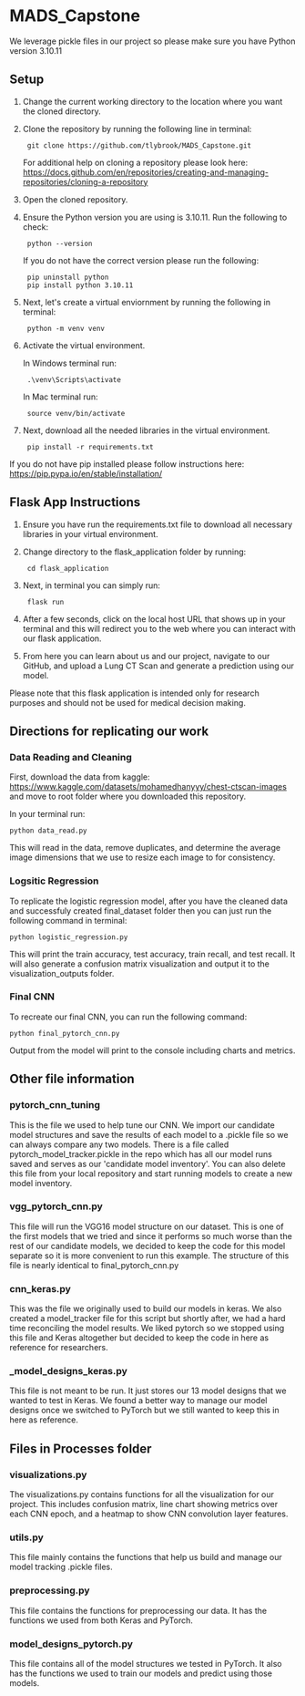# MADS_Capstone
We leverage pickle files in our project so please make sure you have Python version 3.10.11

## Setup 
1. Change the current working directory to the location where you want the cloned directory. 
2. Clone the repository by running the following line in terminal:

        git clone https://github.com/tlybrook/MADS_Capstone.git

    For additional help on cloning a repository please look here: https://docs.github.com/en/repositories/creating-and-managing-repositories/cloning-a-repository

3. Open the cloned repository.
4. Ensure the Python version you are using is 3.10.11. Run the following to check:

        python --version

    If you do not have the correct version please run the following:

        pip uninstall python
        pip install python 3.10.11

5. Next, let's create a virtual enviornment by running the following in terminal:

        python -m venv venv

6. Activate the virtual environment. 

    In Windows terminal run:

        .\venv\Scripts\activate

    In Mac terminal run:

        source venv/bin/activate

7. Next, download all the needed libraries in the virtual environment.

        pip install -r requirements.txt

If you do not have pip installed please follow instructions here: https://pip.pypa.io/en/stable/installation/

## Flask App Instructions
1. Ensure you have run the requirements.txt file to download all necessary libraries in your virtual environment. 
2. Change directory to the flask_application folder by running:

        cd flask_application

3. Next, in terminal you can simply run: 

        flask run

4. After a few seconds, click on the local host URL that shows up in your terminal and this will redirect you to the web where you can interact with our flask application.
5. From here you can learn about us and our project, navigate to our GitHub, and upload a Lung CT Scan and generate a prediction using our model. 

Please note that this flask application is intended only for research purposes and should not be used for medical decision making. 

## Directions for replicating our work
### Data Reading and Cleaning
First, download the data from kaggle: https://www.kaggle.com/datasets/mohamedhanyyy/chest-ctscan-images and move to root folder where you downloaded this repository. 

In your terminal run: 

    python data_read.py

This will read in the data, remove duplicates, and determine the average image dimensions that we use to resize each image to for consistency. 

### Logsitic Regression
To replicate the logistic regression model, after you have the cleaned data and successfuly created final_dataset folder then you can just run the following command in terminal:

    python logistic_regression.py

This will print the train accuracy, test accuracy, train recall, and test recall. It will also generate a confusion matrix visualization and output it to the visualization_outputs folder.

### Final CNN
To recreate our final CNN, you can run the following command:

    python final_pytorch_cnn.py

Output from the model will print to the console including charts and metrics.

## Other file information
### pytorch_cnn_tuning
This is the file we used to help tune our CNN. We import our candidate model structures
and save the results of each model to a .pickle file so we can always compare any two models.
There is a file called pytorch_model_tracker.pickle in the repo which has all our model runs saved and serves as our 'candidate model inventory'. You can also delete this file from your local repository and start running models to create a new model inventory.

### vgg_pytorch_cnn.py
This file will run the VGG16 model structure on our dataset. This is one of the first models
that we tried and since it performs so much worse than the rest of our candidate models,
we decided to keep the code for this model separate so it is more convenient to run this example.
The structure of this file is nearly identical to final_pytorch_cnn.py

### cnn_keras.py
This was the file we originally used to build our models in keras. We also created a 
model_tracker file for this script but shortly after, we had a hard time reconciling the model results. We liked pytorch so we stopped using this file and Keras altogether but decided
to keep the code in here as reference for researchers.

### _model_designs_keras.py
This file is not meant to be run. It just stores our 13 model designs that we wanted to test 
in Keras. We found a better way to manage our model designs once we switched to PyTorch 
but we still wanted to keep this in here as reference.

## Files in Processes folder
### visualizations.py
The visualizations.py contains functions for all the visualization for our project. This includes confusion matrix, line chart showing metrics over each CNN epoch, and a heatmap to show CNN convolution layer features.

### utils.py
This file mainly contains the functions that help us build and manage our model tracking .pickle
files. 

### preprocessing.py
This file contains the functions for preprocessing our data. It has the functions we used from both Keras and PyTorch.

### model_designs_pytorch.py
This file contains all of the model structures we tested in PyTorch. It also has the functions we used to train our models and predict using those models. 